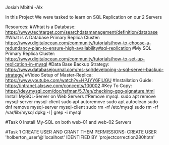Josiah Mbithi -Alx

In this Project We were tasked to learn on SQL Replication on our 2 Servers

Resources:
#Whtat is a Database: 
https://www.techtarget.com/searchdatamanagement/definition/database
#What is A Database Primary Replica Cluster: 
https://www.digitalocean.com/community/tutorials/how-to-choose-a-redundancy-plan-to-ensure-high-availability#sql-replication
#My SQL Primary Replica Cluster: 
https://www.digitalocean.com/community/tutorials/how-to-set-up-replication-in-mysql
#Data Base Backup Strategy: 
https://www.databasejournal.com/ms-sql/developing-a-sql-server-backup-strategy/
#Video Setup of Master-Replica:
https://www.youtube.com/watch?v=HPJYY6FlUGU
#Installation Guide:
https://intranet.alxswe.com/concepts/100002
#Key To Copy:
https://dev.mysql.com/doc/refman/5.7/en/checking-gpg-signature.html
Install MySQL-Server on Web Servers
#Remove mysql:
sudo apt remove mysql-server mysql-client
sudo apt autoremove
sudo apt autoclean
sudo dnf remove mysql-server mysql-client
sudo rm -rf /etc/mysql
sudo rm -rf /var/lib/mysql
dpkg -l | grep -i mysql


#Task 0
Install My-SQL on both web-01 and web-02 Servers

#Task 1 CREATE USER AND GRANT THEM PERMISSIONS:
CREATE USER 'holberton_user'@'localhost' IDENTIFIED BY 'projectcorrection280hbtn'

